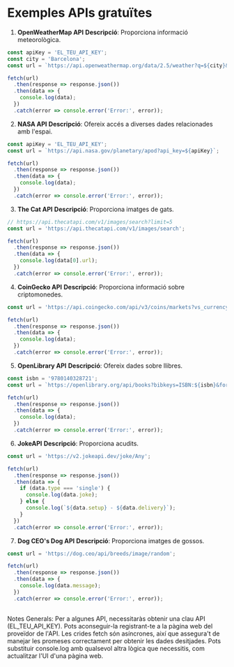 # Exemples APIs gratuïtes
1. **OpenWeatherMap API**
**Descripció**: Proporciona informació meteorològica.
```javascript
const apiKey = 'EL_TEU_API_KEY';
const city = 'Barcelona';
const url = `https://api.openweathermap.org/data/2.5/weather?q=${city}&appid=${apiKey}`;

fetch(url)
  .then(response => response.json())
  .then(data => {
    console.log(data);
  })
  .catch(error => console.error('Error:', error));
```
2. **NASA API**
**Descripció**: Ofereix accés a diverses dades relacionades amb l'espai.
```javascript
const apiKey = 'EL_TEU_API_KEY';
const url = `https://api.nasa.gov/planetary/apod?api_key=${apiKey}`;

fetch(url)
  .then(response => response.json())
  .then(data => {
    console.log(data);
  })
  .catch(error => console.error('Error:', error));
```
3. **The Cat API**
**Descripció**: Proporciona imatges de gats.
```javascript
// https://api.thecatapi.com/v1/images/search?limit=5
const url = 'https://api.thecatapi.com/v1/images/search';

fetch(url)
  .then(response => response.json())
  .then(data => {
    console.log(data[0].url);
  })
  .catch(error => console.error('Error:', error));
```
4. **CoinGecko API**
**Descripció**: Proporciona informació sobre criptomonedes.
```javascript
const url = 'https://api.coingecko.com/api/v3/coins/markets?vs_currency=usd';

fetch(url)
  .then(response => response.json())
  .then(data => {
    console.log(data);
  })
  .catch(error => console.error('Error:', error));
```
5. **OpenLibrary API**
**Descripció**: Ofereix dades sobre llibres.
```javascript
const isbn = '9780140328721';
const url = `https://openlibrary.org/api/books?bibkeys=ISBN:${isbn}&format=json&jscmd=data`;

fetch(url)
  .then(response => response.json())
  .then(data => {
    console.log(data);
  })
  .catch(error => console.error('Error:', error));
```
6. **JokeAPI**
**Descripció**: Proporciona acudits.
```javascript
const url = 'https://v2.jokeapi.dev/joke/Any';

fetch(url)
  .then(response => response.json())
  .then(data => {
    if (data.type === 'single') {
      console.log(data.joke);
    } else {
      console.log(`${data.setup} - ${data.delivery}`);
    }
  })
  .catch(error => console.error('Error:', error));
```
7. **Dog CEO's Dog API**
**Descripció**: Proporciona imatges de gossos.
```javascript
const url = 'https://dog.ceo/api/breeds/image/random';

fetch(url)
  .then(response => response.json())
  .then(data => {
    console.log(data.message);
  })
  .catch(error => console.error('Error:', error));
```
## 



















Notes Generals:
Per a algunes API, necessitaràs obtenir una clau API (EL_TEU_API_KEY). Pots aconseguir-la registrant-te a la pàgina web del proveïdor de l'API.
Les crides fetch són asíncrones, així que assegura't de manejar les promeses correctament per obtenir les dades desitjades.
Pots substituir console.log amb qualsevol altra lògica que necessitis, com actualitzar l'UI d'una pàgina web.